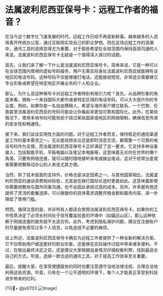 # 法属波利尼西亚保号卡：远程工作者的福音？

在当今这个数字化飞速发展的时代，远程工作已经不再是新鲜事。越来越多的人选择离开传统办公室，通过互联网实现自己的职业梦想。而在这场远程工作的浪潮中，通讯工具的选择显得尤为重要。对于那些希望在全球范围内保持高效沟通的人来说，法属波利尼西亚保号卡无疑是一个值得深入探讨的话题。

首先，让我们来了解一下什么是法属波利尼西亚保号卡。简单来说，它是一种可以在全球范围内使用的虚拟号码服务，用户无需实际身处法属波利尼西亚就能拥有该地区的电话号码。这种号码不仅能够接打电话，还能接收短信，非常适合需要建立专业形象或希望在特定地区开展业务的个人和企业。

那么，为什么说这种保号卡对远程工作者特别有吸引力呢？首先，从品牌形象的角度来看，拥有一个来自国际大都市或者特定区域的电话号码，可以大大提升你的专业度。例如，如果你是一名自由撰稿人，希望与海外客户建立联系，一个巴黎、伦敦甚至法属波利尼西亚的号码可能会让你看起来更加可靠和国际化。此外，在某些情况下，使用本地号码可能有助于绕过某些国家或地区的网络限制，确保信息传递的安全性和畅通性。

接下来，我们谈谈实用性方面的问题。对于远程工作者而言，保持稳定的通信渠道是工作的基本需求之一。无论是视频会议还是即时消息交流，都需要一个可靠的电话号码作为支撑。而法属波利尼西亚保号卡正好满足了这一要求。它支持多种设备接入，包括智能手机、平板电脑以及笔记本电脑等，这意味着无论你在世界的哪个角落，只要有网络连接，就可以随时随地接听来电或拨出电话。这对于经常出差或者需要频繁移动办公的人来说尤其方便。

当然，除了技术层面的支持外，价格也是决定因素之一。与其他国家相比，法属波利尼西亚的通话资费相对较低，尤其是在拨打国际长途时更是如此。这意味着即使你需要频繁地与国外同事沟通，也不会因此承担过高的成本。另外，许多服务商还提供了灵活的套餐选择，可以根据你的具体需求调整月租金额和服务内容，进一步降低了使用门槛。

然而，值得注意的是，并非所有人都适合使用法属波利尼西亚保号卡。如果你的工作性质决定了必须长时间处于信号覆盖较差的环境中（如偏远山区），那么这种依赖于网络连接的服务就不太适合你。此外，考虑到隐私保护问题，建议在注册账户时尽量避免填写过多个人信息，以免造成不必要的麻烦。

综上所述，法属波利尼西亚保号卡确实为远程工作者提供了一种全新的解决方案。它不仅帮助用户塑造更好的职业形象，还能够在实际操作过程中带来诸多便利。不过，在做出最终决定之前，还是建议大家根据自身情况仔细权衡利弊，找到最适合自己的方式。毕竟，选择一款合适的通讯工具，对于提高工作效率至关重要。

最后，提醒大家，在享受便捷服务的同时也要注意遵守当地法律法规，合理合法地利用这些资源。毕竟，只有在一个公平透明的环境下，每个人才能真正享受到科技进步带来的红利。

[TG💪+ @jx0703 ![Image](https://github.com/user-attachments/assets/dbca1d08-cadb-493c-b0ec-ad6f7a83f270)]